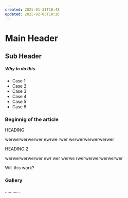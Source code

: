 ```yaml
---
created: 2025-01-31T10:48
updated: 2025-02-03T10:26
---
```

# Main Header

## Sub Header

##### Why to do this

- Case 1
- Case 2
- Case 3
- Case 4
- Case 5
- Case 6

### Beginnig of the article

HEADING

werwerwerwerwer
ewrwe
rwer
werwerwerwerwerwer

HEADING 2

werwerwerwerwer
ewr
wer
werwe
rwerwerwerwerwerwer

Will this work?

### Gallery

............
